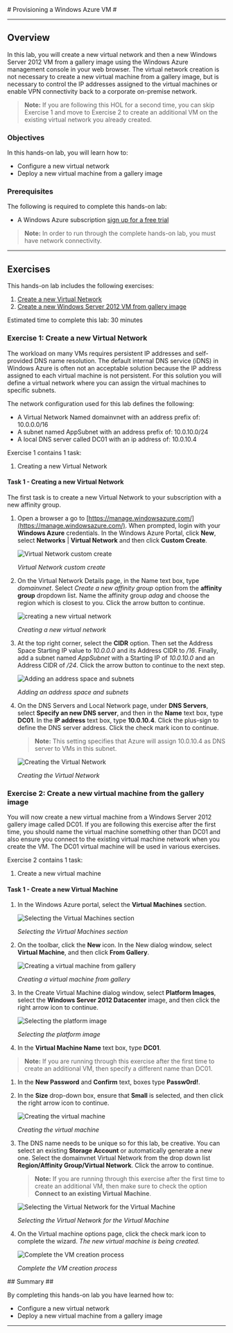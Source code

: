 ﻿<a name="Provisioning a Windows Azure VM" />
# Provisioning a Windows Azure VM #

---
<a name="Overview" /></a>
## Overview ##
In this lab, you will create a new virtual network and then a new Windows Server 2012 VM from a gallery image using the Windows Azure management console in your web browser.  The virtual network creation is not necessary to create a new virtual machine from a gallery image, but is necessary to control the IP addresses assigned to the virtual machines or enable VPN connectivity back to a corporate on-premise network.

>**Note:** If you are following this HOL for a second time, you can skip Exercise 1 and move to Exercise 2 to create an additional VM on the existing virtual network you already created.

<a name="Objectives" /></a>
### Objectives ###

In this hands-on lab, you will learn how to:

- Configure a new virtual network
- Deploy a new virtual machine from a gallery image

<a name="Prerequisites" /></a>
### Prerequisites ###

The following is required to complete this hands-on lab:

- A Windows Azure subscription [sign up for a free trial](http://aka.ms/WATK-FreeTrial)

>**Note:** In order to run through the complete hands-on lab, you must have network connectivity. 


---
<a name="Exercises" /></a>
## Exercises ##

This hands-on lab includes the following exercises:

1. [Create a new Virtual Network](#Exercise1)
1. [Create a new Windows Server 2012 VM from gallery image](#Exercise2)


Estimated time to complete this lab: 30 minutes

<a name="Exercise1" /></a>
### Exercise 1: Create a new Virtual Network ###

The workload on many VMs requires persistent IP addresses and self-provided DNS name resolution. The default internal DNS service (iDNS) in Windows Azure is often not an acceptable solution because the IP address assigned to each virtual machine is not persistent. For this solution you will define a virtual network where you can assign the virtual machines to specific subnets. 

The network configuration used for this lab defines the following:

- A Virtual Network Named domainvnet with an address prefix of: 10.0.0.0/16
- A subnet named AppSubnet with an address prefix of: 10.0.10.0/24
- A local DNS server called DC01 with an ip address of: 10.0.10.4

Exercise 1 contains 1 task:

1. Creating a new Virtual Network

<a name="Ex1Task1" /></a>
#### Task 1 - Creating a new Virtual Network ####

The first task is to create a new Virtual Network to your subscription with a new affinity group.

1. Open a browser a go to [https://manage.windowsazure.com/](https://manage.windowsazure.com/). When prompted, login with your **Windows Azure** credentials. In the Windows Azure Portal, click **New**, select **Networks** | **Virtual Network** and then click **Custom Create**.

	![Virtual Network custom create](images/virtual-network-custom-create.png?raw=true)

	_Virtual Network custom create_

1. On the Virtual Network Details page, in the Name text box, type _domainvnet_. Select _Create a new affinity group_ option from the **affinity group** dropdown list. Name the affinity group _adag_ and choose the region which is closest to you. Click the arrow button to continue.

	![creating a new virtual network](images/creating-a-new-virtual-network.png?raw=true)

	_Creating a new virtual network_

1. At the top right corner, select the **CIDR** option. Then set the Address Space Starting IP value to _10.0.0.0_ and its Address CIDR to _/16_. Finally, add a subnet named _AppSubnet_ with a Starting IP of _10.0.10.0_ and an Address CIDR of _/24_. Click the arrow button to continue to the next step.

	![Adding an address space and subnets](images/adding-an-address-space-and-subnets.png?raw=true)

	_Adding an address space and subnets_

1. On the DNS Servers and Local Network page, under **DNS Servers**, select **Specify an new DNS server**, and then in the **Name** text box, type **DC01**. In the **IP address** text box, type **10.0.10.4**. Click the plus-sign to define the DNS server address. Click the check mark icon to continue.
	> **Note:**	This setting specifies that Azure will assign 10.0.10.4 as DNS server to VMs in this subnet.

	![Creating the Virtual Network](images/creating-the-virtual-network.png?raw=true "Creating the Virtual Network")

	_Creating the Virtual Network_

<a name="Exercise2" /></a>
### Exercise 2: Create a new virtual machine from the gallery image ###

You will now create a new virtual machine from a Windows Server 2012 gallery image called DC01.  If you are following this exercise after the first time, you should name the virtual machine something other than DC01 and also ensure you connect to the existing virtual machine network when you create the VM. The DC01 virtual machine will be used in various exercises.

Exercise 2 contains 1 task:

1. Create a new virtual machine

<a name="Ex2Task1" /></a>
#### Task 1 - Create a new Virtual Machine ####

1. In the Windows Azure portal, select the **Virtual Machines** section.

	![Selecting the Virtual Machines section](./images/selecting-the-virtual-machines-section.png?raw=true "Selecting the Virtual Machines section")

	_Selecting the Virtual Machines section_

1. On the toolbar, click the **New** icon. In the New dialog window, select **Virtual Machine**, and then click **From Gallery**.

	![Creating a virtual machine from gallery](./images/creating-vm-from-gallery.png?raw=true "Creating a virtual machine from gallery")

	_Creating a virtual machine from gallery_

1. In the Create Virtual Machine dialog window, select **Platform Images**, select the **Windows Server 2012 Datacenter** image, and then click the right arrow icon to continue.

	![Selecting the platform image](./images/selecting-the-platform-image.png?raw=true "Selecting the platform image")

	_Selecting the platform image_

1. In the **Virtual Machine Name** text box, type **DC01**. 

>**Note:** If you are running through this exercise after the first time to create an additional VM, then specify a different name than DC01. 

1. In the **New Password** and **Confirm** text, boxes type **Passw0rd!**.

1. In the **Size** drop-down box, ensure that **Small** is selected, and then click the right arrow icon to continue.

	![Creating the virtual machine](./images/creating-the-virtual-machine.png?raw=true "Creating the virtual machine")

	_Creating the virtual machine_


1. The DNS name needs to be unique so for this lab, be creative. You can select an existing **Storage Account** or automatically generate a new one. Select the domainvnet Virtual Network from the drop down list **Region/Affinity Group/Virtual Network**. Click the arrow to continue. 
	
	>**Note:** If you are running through this exercise after the first time to create an additional VM, then make sure to check the option **Connect to an existing Virtual Machine**. 

	![Selecting the Virtual Network for the Virtual Machine](images/selecting-the-virtual-network-for-the-virtual.png?raw=true)

	_Selecting the Virtual Network for the Virtual Machine_

1. On the Virtual machine options page, click the check mark icon to complete the wizard. _The new virtual machine is being created._

	![Complete the VM creation process](./images/complete-the-vm-creation-process.png?raw=true "Complete the VM creation process")

	_Complete the VM creation process_

<a name="summary" />
## Summary ##

By completing this hands-on lab you have learned how to:

 * Configure a new virtual network
 * Deploy a new virtual machine from a gallery image

---


